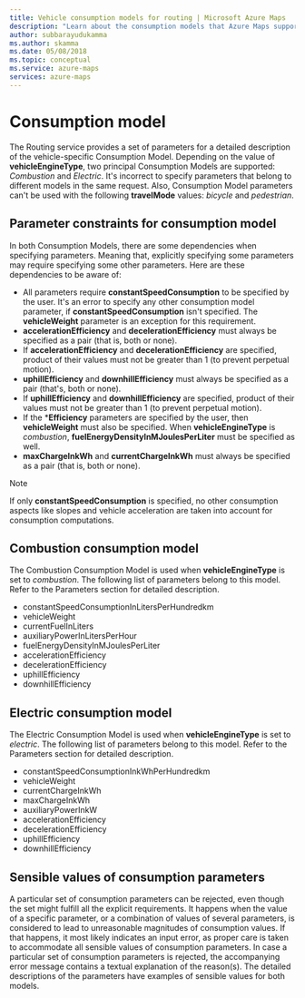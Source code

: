 ```yaml
---
title: Vehicle consumption models for routing | Microsoft Azure Maps
description: "Learn about the consumption models that Azure Maps supports: combustion and electric. See which parameters each model uses, and view parameter constraints." 
author: subbarayudukamma
ms.author: skamma
ms.date: 05/08/2018
ms.topic: conceptual
ms.service: azure-maps
services: azure-maps
---
```



# Consumption model

The Routing service provides a set of parameters for a detailed description of the vehicle-specific Consumption Model.
Depending on the value of **vehicleEngineType**, two principal Consumption Models are supported: _Combustion_ and _Electric_. It's incorrect to specify parameters that belong to different models in the same request. Also, Consumption Model parameters can't be used with the following **travelMode** values: _bicycle_ and _pedestrian_.

## Parameter constraints for consumption model

In both Consumption Models, there are some dependencies when specifying parameters. Meaning that, explicitly specifying some parameters may require specifying some other parameters. Here are these dependencies to be aware of:

* All parameters require **constantSpeedConsumption** to be specified by the user. It's an error to specify any other consumption model parameter, if **constantSpeedConsumption** isn't specified. The **vehicleWeight** parameter is an exception for this requirement.
* **accelerationEfficiency** and **decelerationEfficiency** must always be specified as a pair (that is, both or none).
* If **accelerationEfficiency** and **decelerationEfficiency** are specified, product of their values must not be greater than 1 (to prevent perpetual motion).
* **uphillEfficiency** and **downhillEfficiency** must always be specified as a pair (that's, both or none).
* If **uphillEfficiency** and **downhillEfficiency** are specified, product of their values must not be greater than 1 (to prevent perpetual motion).
* If the \*__Efficiency__ parameters are specified by the user, then **vehicleWeight** must also be specified. When **vehicleEngineType** is _combustion_, **fuelEnergyDensityInMJoulesPerLiter** must be specified as well.
* **maxChargeInkWh** and **currentChargeInkWh** must always be specified as a pair (that is, both or none).

> [!NOTE]
> If only **constantSpeedConsumption** is specified, no other consumption aspects like slopes and vehicle acceleration are taken into account for consumption computations.

## Combustion consumption model

The Combustion Consumption Model is used when **vehicleEngineType** is set to _combustion_.
The following list of parameters belong to this model. Refer to the Parameters section for detailed description.

* constantSpeedConsumptionInLitersPerHundredkm
* vehicleWeight
* currentFuelInLiters
* auxiliaryPowerInLitersPerHour
* fuelEnergyDensityInMJoulesPerLiter
* accelerationEfficiency
* decelerationEfficiency
* uphillEfficiency
* downhillEfficiency

## Electric consumption model

The Electric Consumption Model is used when **vehicleEngineType** is set to _electric_.
The following list of parameters belong to this model. Refer to the Parameters section for detailed description.

* constantSpeedConsumptionInkWhPerHundredkm
* vehicleWeight
* currentChargeInkWh
* maxChargeInkWh
* auxiliaryPowerInkW
* accelerationEfficiency
* decelerationEfficiency
* uphillEfficiency
* downhillEfficiency

## Sensible values of consumption parameters

A particular set of consumption parameters can be rejected, even though the set might fulfill all the explicit requirements. It happens when the value of a specific parameter, or a combination of values of several parameters, is considered to lead to unreasonable magnitudes of consumption values. If that happens, it most likely indicates an input error, as proper care is taken to accommodate all sensible values of consumption parameters. In case a particular set of consumption parameters is rejected, the accompanying error message contains a textual explanation of the reason(s).
The detailed descriptions of the parameters have examples of sensible values for both models.
